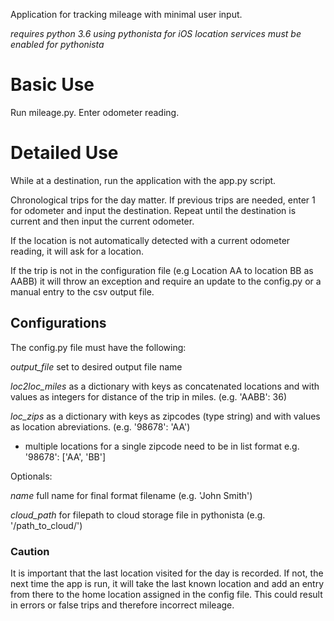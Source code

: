 Application for tracking mileage with minimal user input.

*requires python 3.6 using pythonista for iOS*
*location services must be enabled for pythonista*

# Basic Use

Run mileage.py. Enter odometer reading.


# Detailed Use

While at a destination, run the application with the app.py script.

Chronological trips for the day matter. If previous trips are needed, enter 1 for odometer and input the destination. Repeat until the destination is current and then input the current odometer.

If the location is not automatically detected with a current odometer reading, it will ask for a location.

If the trip is not in the configuration file (e.g Location AA to location BB as AABB) it will throw an exception and require an update to the config.py or a manual entry to the csv output file.


## Configurations

The config.py file must have the following:

*output_file* set to desired output file name

*loc2loc_miles* as a dictionary with keys as concatenated locations and with values as integers for distance of the trip in miles. (e.g. 'AABB': 36)

*loc_zips* as a dictionary with keys as zipcodes (type string) and with values as location abreviations. (e.g. '98678': 'AA')

* multiple locations for a single zipcode need to be in list format e.g. '98678': ['AA', 'BB']

Optionals:

*name* full name for final format filename (e.g. 'John Smith')

*cloud_path* for filepath to cloud storage file in pythonista (e.g. '/path_to_cloud/')

### Caution

It is important that the last location visited for the day is recorded. If not, the next time the app is run, it will take the last known location and add an entry from there to the home location assigned in the config file. This could result in errors or false trips and therefore incorrect mileage.

